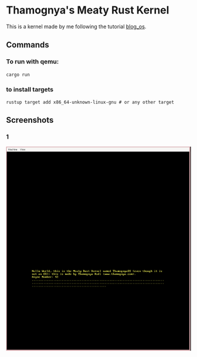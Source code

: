 # Thamognya's Meaty Rust Kernel

This is a kernel made by me following the tutorial [blog_os](https://github.com/phil-opp/blog_os).

## Commands

### To run with qemu:

```console
cargo run
```

### to install targets

```console
rustup target add x86_64-unknown-linux-gnu # or any other target
```

## Screenshots

### 1

![A inital screenshot of how it is right now](./assets/screenshots/1.png)


